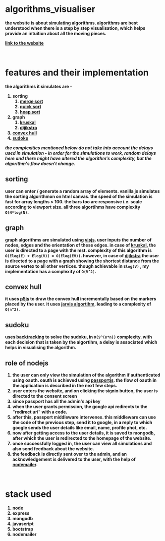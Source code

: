 <b>

# algorithms_visualiser

the website is about simulating algorithms. algorithms are best understood when there is a step by step visualisation, which helps provide an intuition about all the moving pieces.

[link to the website](https://algorithms-visualiser.herokuapp.com/)

<br />

# features and their implementation

the algorithms it simulates are - 

1. sorting
   1. [merge sort](demo-images/Mergesort.png)
   2. [quick sort](demo-images/Quicksort.png)
   3. [heap sort](demo-images/Heapsort.png)
2. graph
   1. [kruskal](demo-images/Kruskal.png)
   2. [dijikstra](demo-images/Dijkstra.png)
3. [convex hull](demo-images/ConvexHull.png)
4. [sudoku](demo-images/Sudoku.png)

*the complexities mentioned below do not take into account the delays used in simulation - in order for the simulations to work, random delays here and there might have altered the algorithm's complexity, but the algorithm's flow doesn't change.*

## sorting

user can enter / generate a random array of elements. vanilla js simulates the sorting algorithmon on html canvas. the speed of the simulation is fast for array lengths > 100. the bars too are responsive i.e. scale according to viewport size. all three algortihms have complexity `O(N*log(N)`.

## graph

graph algorithms are simulated using [visjs](https://github.com/visjs/vis-network). user inputs the number of nodes, edges and the orientation of these edges. in case of [kruskal](https://www.geeksforgeeks.org/kruskals-minimum-spanning-tree-algorithm-greedy-algo-2/), the user is directed to a page with the mst. complexity of this algorithm is `O(Elog(E) + Elog(V)) = O(Elog(EV))`. however, in case of [dijkstra](https://www.geeksforgeeks.org/dijkstras-shortest-path-algorithm-greedy-algo-7/) the user is directed to a page with a graph showing the shortest distance from the source vertex to all other vertices. though achievable in `Elog(V)` , my implementation has a complexity of `O(V^2)`.

## convex hull

it uses [p5js](https://p5js.org/) to draw the convex hull incrementally based on the markers placed by the user. it uses [jarvis algortihm](https://www.geeksforgeeks.org/convex-hull-set-1-jarviss-algorithm-or-wrapping/), leading to a complexity of `O(n^2)`.

## sudoku

uses [backtracking](https://www.geeksforgeeks.org/sudoku-backtracking-7/) to solve the sudoku, in `O(9^(n*n))` complexity. with each decision that is taken by the algortihm, a delay is associated which helps in visualising the algorithm.

## role of nodejs

1. the user can only view the simulation of the algorithm if authenticated using oauth. oauth is achieved using [passportjs](http://www.passportjs.org/packages/passport-google-oauth2/). the flow of oauth in the application is described in the next few steps.
2. user enters the website, and on clicking the signin button, the user is directed to the consent screen
3. since passport has all the admin's api key
4. when the user grants permission, the google api redirects to the "redirect uri" with a code.
5. after this, passport middleware intervenes. this middleware can use the code of the previous step, send it to google, in a reply to which google sends the user details like email, name, profile phot, etc.
6. now after getting access to the user details, it is saved to mongodb, after which the user is redirected to the homepage of the website.
7. once successfully logged in, the user can view all simulations and also send feedback about the website.
8. the feedback is directly sent over to the admin, and an acknowledgement is delivered to the user, with the help of [nodemailer](https://nodemailer.com/about/).

<br />

# stack used

1. node
2. express
3. mongodb
4. javascript
5. bootstrap
6. nodemailer

</b>

